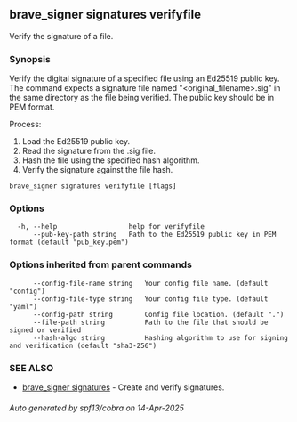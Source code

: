 ## brave_signer signatures verifyfile

Verify the signature of a file.

### Synopsis

Verify the digital signature of a specified file using an Ed25519 public key. 
The command expects a signature file named "<original_filename>.sig" in the same directory 
as the file being verified. The public key should be in PEM format.

Process:
1. Load the Ed25519 public key.
2. Read the signature from the .sig file.
3. Hash the file using the specified hash algorithm.
4. Verify the signature against the file hash.


```
brave_signer signatures verifyfile [flags]
```

### Options

```
  -h, --help                  help for verifyfile
      --pub-key-path string   Path to the Ed25519 public key in PEM format (default "pub_key.pem")
```

### Options inherited from parent commands

```
      --config-file-name string   Your config file name. (default "config")
      --config-file-type string   Your config file type. (default "yaml")
      --config-path string        Config file location. (default ".")
      --file-path string          Path to the file that should be signed or verified
      --hash-algo string          Hashing algorithm to use for signing and verification (default "sha3-256")
```

### SEE ALSO

* [brave_signer signatures](brave_signer_signatures.md)	 - Create and verify signatures.

###### Auto generated by spf13/cobra on 14-Apr-2025
